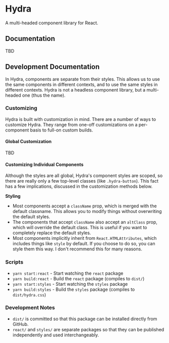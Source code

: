 # Hydra

A multi-headed component library for React.

## Documentation

TBD

## Development Documentation

In Hydra, components are separate from their styles. This allows us to use the same components in different contexts, and to use the same styles in different contexts. Hydra is not a headless component library, but a multi-headed one (thus the name).

### Customizing

Hydra is built with customization in mind. There are a number of ways to customize Hydra. They range from one-off customizations on a per-component basis to full-on custom builds.

#### Global Customization

TBD

#### Customizing Individual Components

Although the styles are all global, Hydra's component styles are scoped, so there are really only a few top-level classes (like `.hydra-button`). This fact has a few implications, discussed in the customization methods below.

**Styling**

- Most components accept a `className` prop, which is merged with the default classname. This allows you to modify things without overwriting the default styles.
- The components that accept `className` also accept an `altClass` prop, which will override the default class. This is useful if you want to completely replace the default styles.
- Most components implicitly inherit from `React.HTMLAttributes`, which includes things like `style` by default. If you choose to do so, you can style them this way. I don't recommend this for many reasons.

### Scripts

- `yarn start:react` - Start watching the `react` package
- `yarn build:react` - Build the `react` package (compiles to `dist/`)
- `yarn start:styles` - Start watching the `styles` package
- `yarn build:styles` - Build the `styles` package (compiles to `dist/hydra.css`)

### Development Notes

- `dist/` is committed so that this package can be installed directly from GitHub.
- `react/` and `styles/` are separate packages so that they can be published independently and used interchangeably.